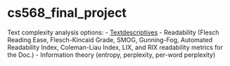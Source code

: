# cs568_final_project

Text complexity analysis options:
    - [Textdescriptives](https://hlasse.github.io/TextDescriptives/usingthepackage.html)
        - Readability (Flesch Reading Ease, Flesch-Kincaid Grade, SMOG, Gunning-Fog, Automated Readability Index, Coleman-Liau Index, LIX, and RIX readability metrics for the Doc.)
        - Information theory (entropy, perplexity, per-word perplexity)
        